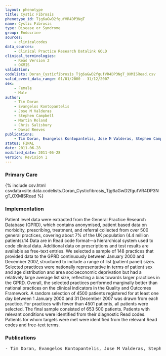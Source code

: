 ```yaml
---
layout: phenotype
title: Cystic Fibrosis
phenotype_id: Tjg6aGwD2fgufVR4DP3NgT
name: Cystic Fibrosis
type: Disease or Syndrome
group: Endocrine
sources: 
    - clinicalcodes
data_sources:
    - Clinical Practice Research Datalink GOLD
clinical_terminologies:
    - Read Version 2
    - OXMIS
validation:
codelists: Doran_Cysticfibrosis_Tjg6aGwD2fgufVR4DP3NgT_OXMISRead.csv
valid_event_data_range: 01/01/2000 - 31/12/2007 
sex:
    - Female
    - Male
author:
    - Tim Doran
    - Evangelos Kontopantelis
    - Jose M Valderas
    - Stephen Campbell
    - Martin Roland
    - Chris Salisbury
    - David Reeves
publications:
    - Tim Doran, Evangelos Kontopantelis, Jose M Valderas, Stephen Campbell, Martin Roland, Chris Salisbury, David Reeves, Effect of financial incentives on incentivised and non-incentivised clinical activities: longitudinal analysis of data from the UK Quality and Outcomes Framework. BMJ, 342:d3590, 2011.
status: FINAL
date: 2011-06-28
modified_date: 2011-06-28
version: Revision 1
---
```



### Primary Care

{% include csv.html csvdata=site.data.codelists.Doran_Cysticfibrosis_Tjg6aGwD2fgufVR4DP3NgT_OXMISRead %}

### Implementation

Patient level data were extracted from the General Practice Research Database (GPRD), which contains anonymised, patient based data on morbidity, prescribing, treatment, and referral
collected from over 500 general practices, covering about 7% of the UK population (4.4 million patients).14 Data are in Read code format—a hierarchical system used to code clinical data.
Additional data on prescriptions and test results are available as free-text entries. We selected a sample of 148 practices that provided data to the GPRD continuously between January 2000
and December 2007, structured to include a range of list (patient panel) sizes. Selected practices were nationally representative in terms of patient sex and age distribution and area
socioeconomic deprivation but had a relatively large average list size, reflecting a bias towards larger practices in the GPRD. Overall, the selected practices performed marginally
better than national practices on the clinical indicators in the Quality and Outcomes Framework. A random selection of 4500 patients registered for at least one day between 1 January 2000 and 31 December 2007 was drawn from each practice. For practices with fewer than 4501 patients, all patients
were selected. The final sample consisted of 653 500 patients. Patients with relevant conditions were identified from their diagnostic Read codes. Patients for whom targets were met were identified from the relevant Read
codes and free-text terms.
### Publications

<pre>
- Tim Doran, Evangelos Kontopantelis, Jose M Valderas, Stephen Campbell, Martin Roland, Chris Salisbury, David Reeves, Effect of financial incentives on incentivised and non-incentivised clinical activities: longitudinal analysis of data from the UK Quality and Outcomes Framework. BMJ, 342:d3590, 2011.
</pre>
